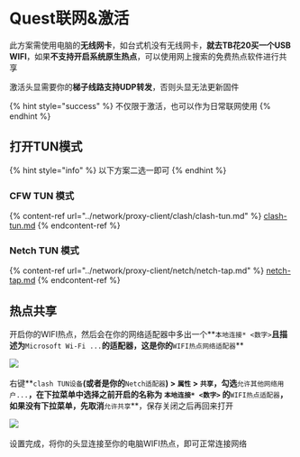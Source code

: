 # Quest联网&激活

此方案需使用电脑的**无线网卡**，如台式机没有无线网卡，**就去TB花20买一个USB WIFI**，如果**不支持开启系统原生热点**，可以使用网上搜索的免费热点软件进行共享

激活头显需要你的**梯子线路支持UDP转发**，否则头显无法更新固件‌

{% hint style="success" %}
不仅限于激活，也可以作为日常联网使用
{% endhint %}

## **打开TUN模式** <a href="#yi-xia-fang-an-er-xuan-yi" id="yi-xia-fang-an-er-xuan-yi"></a>

{% hint style="info" %}
以下方案二选一即可
{% endhint %}

### CFW TUN 模式 <a href="#cfw-tun-mo-shi" id="cfw-tun-mo-shi"></a>

{% content-ref url="../network/proxy-client/clash/clash-tun.md" %}
[clash-tun.md](../network/proxy-client/clash/clash-tun.md)
{% endcontent-ref %}

### Netch TUN 模式 <a href="#netch-tap-mo-shi-tui-jian" id="netch-tap-mo-shi-tui-jian"></a>

{% content-ref url="../network/proxy-client/netch/netch-tap.md" %}
[netch-tap.md](../network/proxy-client/netch/netch-tap.md)
{% endcontent-ref %}

## 热点共享 <a href="#re-dian-gong-xiang" id="re-dian-gong-xiang"></a>

开启你的WIFI热点，然后会在你的网络适配器中多出一个**`本地连接* <数字>`**且描述为**`Microsoft Wi-Fi ...`**的适配器，这是你的**`WIFI热点网络适配器`**

​![](https://cdn.jsdelivr.net/gh/EYW-015/Oculus-guide-China/img/clash/clash9.png)‌

右键**`clash TUN设备`**(或者是你的**`Netch适配器`**) **>** **`属性`** **>** **`共享`**，勾选**`允许其他网络用户...`**，在下拉菜单中选择之前开启的名称为 **`本地连接* <数字>`** 的**`WIFI热点适配器`**，如果没有下拉菜单，先取消**`允许共享`**，保存关闭之后再回来打开​

![](https://cdn.jsdelivr.net/gh/EYW-015/Oculus-guide-China/img/clash/clash10.png)‌

设置完成，将你的头显连接至你的电脑WIFI热点，即可正常连接网络

